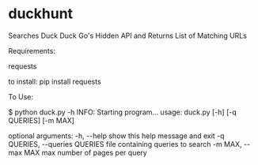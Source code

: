 duckhunt
========

Searches Duck Duck Go's Hidden API and Returns List of Matching URLs

Requirements:

  requests
  
  to install:
    pip install requests
    
  
To Use:
  
  $ python duck.py -h
  INFO: Starting program...
  usage: duck.py [-h] [-q QUERIES] [-m MAX]
  
  optional arguments:
    -h, --help            show this help message and exit
    -q QUERIES, --queries QUERIES
                          file containing queries to search
    -m MAX, --max MAX     max number of pages per query
